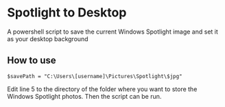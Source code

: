# Spotlight to Desktop
A powershell script to save the current Windows Spotlight image and set it as your desktop background

## How to use

    $savePath = "C:\Users\[username]\Pictures\Spotlight\$jpg"

Edit line 5 to the directory of the folder where you want to store the Windows Spotlight photos. Then the script can be run.
